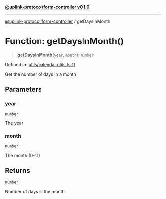 [**@uplink-protocol/form-controller v0.1.0**](../README.md)

***

[@uplink-protocol/form-controller](../globals.md) / getDaysInMonth

# Function: getDaysInMonth()

> **getDaysInMonth**(`year`, `month`): `number`

Defined in: [utils/calendar.utils.ts:11](https://github.com/jmkcoder/uplink-protocol-calendar/blob/37dc792b8a1827808b6d945b0ed3805e9835a62c/src/utils/calendar.utils.ts#L11)

Get the number of days in a month

## Parameters

### year

`number`

The year

### month

`number`

The month (0-11)

## Returns

`number`

Number of days in the month
